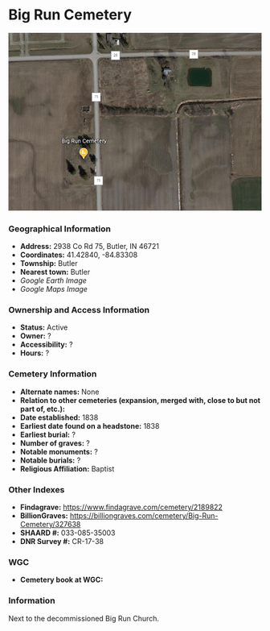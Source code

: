 # Big Run Cemetery
![Big Run Cemetery on Google Earth](https://github.com/FyoAtEPL/DeKalbCemeteries/blob/main/images/mapImages/BigRunEarth.png "Big Run Cemetery on Google Earth")
### Geographical Information
- **Address:** 2938 Co Rd 75, Butler, IN 46721
- **Coordinates:** 41.42840, -84.83308
- **Township:** Butler
- **Nearest town:** Butler
- *Google Earth Image*
- *Google Maps Image*

### Ownership and Access Information
- **Status:** Active
- **Owner:** ?
- **Accessibility:** ?
- **Hours:** ?

### Cemetery Information
- **Alternate names:** None
- **Relation to other cemeteries (expansion, merged with, close to but not part of, etc.):** 
- **Date established:** 1838
- **Earliest date found on a headstone:** 1838
- **Earliest burial:** ?
- **Number of graves:** ?
- **Notable monuments:** ?
- **Notable burials:** ?
- **Religious Affiliation:** Baptist

### Other Indexes
- **Findagrave:** https://www.findagrave.com/cemetery/2189822 
- **BillionGraves:** https://billiongraves.com/cemetery/Big-Run-Cemetery/327638
- **SHAARD #:** 033-085-35003
- **DNR Survey #:** CR-17-38

### WGC
- **Cemetery book at WGC:**

### Information
Next to the decommissioned Big Run Church.
